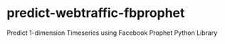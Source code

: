 # predict-webtraffic-fbprophet
Predict 1-dimension Timeseries using Facebook Prophet Python Library  
